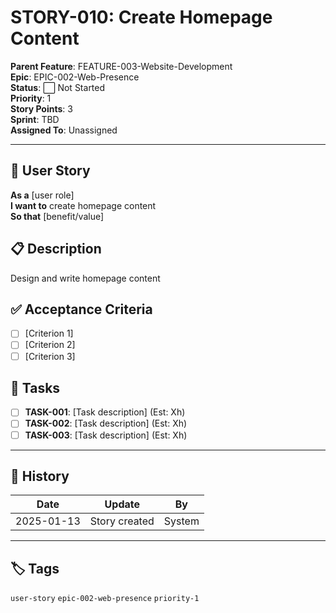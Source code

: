 # STORY-010: Create Homepage Content

**Parent Feature**: FEATURE-003-Website-Development  
**Epic**: EPIC-002-Web-Presence  
**Status**: ⬜ Not Started  
**Priority**: 1  
**Story Points**: 3  
**Sprint**: TBD  
**Assigned To**: Unassigned  

---

## 📖 User Story

**As a** [user role]  
**I want to** create homepage content  
**So that** [benefit/value]  

## 📋 Description

Design and write homepage content

## ✅ Acceptance Criteria

- [ ] [Criterion 1]
- [ ] [Criterion 2]
- [ ] [Criterion 3]

## 📝 Tasks

- [ ] **TASK-001**: [Task description] (Est: Xh)
- [ ] **TASK-002**: [Task description] (Est: Xh)
- [ ] **TASK-003**: [Task description] (Est: Xh)

---

## 🔄 History

| Date | Update | By |
|------|--------|-----|
| 2025-01-13 | Story created | System |

---

## 🏷️ Tags

`user-story` `epic-002-web-presence` `priority-1`
